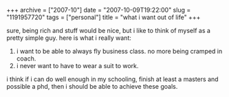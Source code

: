 +++
archive = ["2007-10"]
date = "2007-10-09T19:22:00"
slug = "1191957720"
tags = ["personal"]
title = "what i want out of life"
+++

sure, being rich and stuff would be nice, but i like to think of myself as
a pretty simple guy. here is what i really want:

1. i want to be able to always fly business class. no more being cramped
in coach.
2. i never want to have to wear a suit to work.

i think if i can do well enough in my schooling, finish at least a masters
and possible a phd, then i should be able to achieve these goals.

